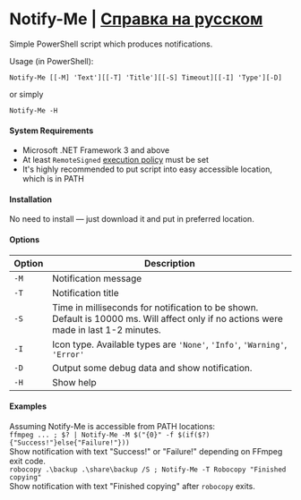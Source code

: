 # Notify-Me | [Справка на русском](README.RU.md)
Simple PowerShell script which produces notifications.

Usage (in PowerShell):
```
Notify-Me [[-M] 'Text'][[-T] 'Title'][[-S] Timeout][[-I] 'Type'][-D]
```
or simply
```
Notify-Me -H
```

#### System Requirements
* Microsoft .NET Framework 3 and above
* At least `RemoteSigned` [execution policy](https://technet.microsoft.com/en-us/library/ee176961.aspx) must be set
* It's highly recommended to put script into easy accessible location, which is in PATH

#### Installation
No need to install — just download it and put in preferred location.

#### Options
Option | Description
----|----
`-M` | Notification message
`-T` | Notification title
`-S` | Time in milliseconds for notification to be shown. Default is 10000 ms. Will affect only if no actions were made in last 1-2 minutes.
`-I` | Icon type. Available types are `'None'`, `'Info'`, `'Warning'`, `'Error'`
`-D` | Output some debug data and show notification.
`-H` | Show help


#### Examples
Assuming Notify-Me is accessible from PATH locations:    
 `ffmpeg ... ; $? | Notify-Me -M $("{0}" -f $(if($?){"Success!"}else{"Failure!"}))`    
 Show notification with text "Success!" or "Failure!" depending on FFmpeg exit code.    
 `robocopy .\backup .\share\backup /S ; Notify-Me -T Robocopy "Finished copying"`    
Show notification with text "Finished copying" after `robocopy` exits.
